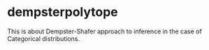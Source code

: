 # dempsterpolytope

This is about Dempster-Shafer approach to inference in the case of Categorical distributions.
